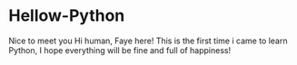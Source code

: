 # Hellow-Python
Nice to meet you
Hi human, Faye here!
This is the first time i came to learn Python, I hope everything will be fine and full of happiness!
